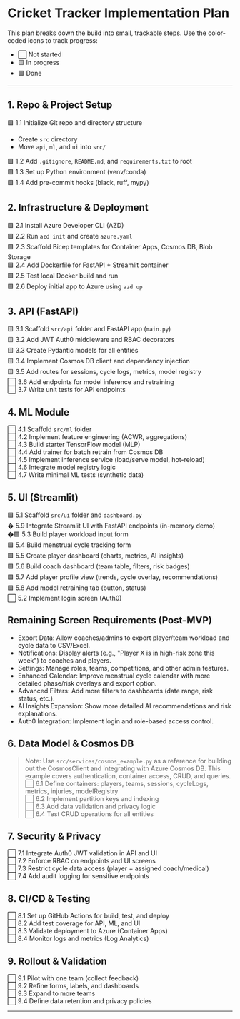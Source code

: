 # Cricket Tracker Implementation Plan

This plan breaks down the build into small, trackable steps. Use the color-coded icons to track progress:
- ⬜ Not started
- 🟨 In progress
- 🟩 Done

---

## 1. Repo & Project Setup


🟩 1.1 Initialize Git repo and directory structure  
- Create `src` directory
- Move `api`, `ml`, and `ui` into `src/`  

🟩 1.2 Add `.gitignore`, `README.md`, and `requirements.txt` to root  
🟩 1.3 Set up Python environment (venv/conda)  
🟩 1.4 Add pre-commit hooks (black, ruff, mypy)  

## 2. Infrastructure & Deployment

🟩 2.1 Install Azure Developer CLI (AZD)  
🟩 2.2 Run `azd init` and create `azure.yaml`  
🟩 2.3 Scaffold Bicep templates for Container Apps, Cosmos DB, Blob Storage  
🟩 2.4 Add Dockerfile for FastAPI + Streamlit container  
🟩 2.5 Test local Docker build and run  
🟩 2.6 Deploy initial app to Azure using `azd up`  


## 3. API (FastAPI)

🟨 3.1 Scaffold `src/api` folder and FastAPI app (`main.py`)  
🟨 3.2 Add JWT Auth0 middleware and RBAC decorators  
🟨 3.3 Create Pydantic models for all entities  
🟨 3.4 Implement Cosmos DB client and dependency injection  
🟨 3.5 Add routes for sessions, cycle logs, metrics, model registry  
⬜ 3.6 Add endpoints for model inference and retraining  
⬜ 3.7 Write unit tests for API endpoints  


## 4. ML Module

⬜ 4.1 Scaffold `src/ml` folder  
⬜ 4.2 Implement feature engineering (ACWR, aggregations)  
⬜ 4.3 Build starter TensorFlow model (MLP)  
⬜ 4.4 Add trainer for batch retrain from Cosmos DB  
⬜ 4.5 Implement inference service (load/serve model, hot-reload)  
⬜ 4.6 Integrate model registry logic  
⬜ 4.7 Write minimal ML tests (synthetic data)  


## 5. UI (Streamlit)

🟩 5.1 Scaffold `src/ui` folder and `dashboard.py`  
� 5.9 Integrate Streamlit UI with FastAPI endpoints (in-memory demo)  
�🟩 5.3 Build player workload input form  
🟩 5.4 Build menstrual cycle tracking form  
🟩 5.5 Create player dashboard (charts, metrics, AI insights)  
🟩 5.6 Build coach dashboard (team table, filters, risk badges)  
🟩 5.7 Add player profile view (trends, cycle overlay, recommendations)  
🟩 5.8 Add model retraining tab (button, status)  
⬜ 5.2 Implement login screen (Auth0)  

## Remaining Screen Requirements (Post-MVP)

- Export Data: Allow coaches/admins to export player/team workload and cycle data to CSV/Excel.
- Notifications: Display alerts (e.g., "Player X is in high-risk zone this week") to coaches and players.
- Settings: Manage roles, teams, competitions, and other admin features.
- Enhanced Calendar: Improve menstrual cycle calendar with more detailed phase/risk overlays and export option.
- Advanced Filters: Add more filters to dashboards (date range, risk status, etc.).
- AI Insights Expansion: Show more detailed AI recommendations and risk explanations.
- Auth0 Integration: Implement login and role-based access control.

## 6. Data Model & Cosmos DB
> Note: Use `src/services/cosmos_example.py` as a reference for building out the CosmosClient and integrating with Azure Cosmos DB. This example covers authentication, container access, CRUD, and queries.
⬜ 6.1 Define containers: players, teams, sessions, cycleLogs, metrics, injuries, modelRegistry  
⬜ 6.2 Implement partition keys and indexing  
⬜ 6.3 Add data validation and privacy logic  
⬜ 6.4 Test CRUD operations for all entities  

## 7. Security & Privacy

⬜ 7.1 Integrate Auth0 JWT validation in API and UI  
⬜ 7.2 Enforce RBAC on endpoints and UI screens  
⬜ 7.3 Restrict cycle data access (player + assigned coach/medical)  
⬜ 7.4 Add audit logging for sensitive endpoints  

## 8. CI/CD & Testing

⬜ 8.1 Set up GitHub Actions for build, test, and deploy  
⬜ 8.2 Add test coverage for API, ML, and UI  
⬜ 8.3 Validate deployment to Azure (Container Apps)  
⬜ 8.4 Monitor logs and metrics (Log Analytics)  

## 9. Rollout & Validation

⬜ 9.1 Pilot with one team (collect feedback)  
⬜ 9.2 Refine forms, labels, and dashboards  
⬜ 9.3 Expand to more teams  
⬜ 9.4 Define data retention and privacy policies  

---